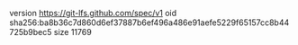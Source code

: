 version https://git-lfs.github.com/spec/v1
oid sha256:ba8b36c7d860d6ef37887b6ef496a486e91aefe5229f65157cc8b44725b9bec5
size 11769
